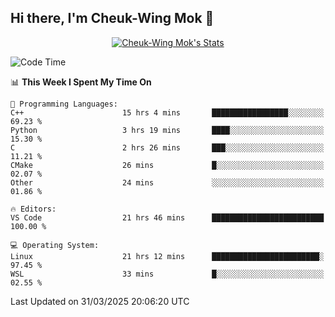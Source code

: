 ## Hi there, I'm Cheuk-Wing Mok 👋

<!--
**mozro0327/mozro0327** is a ✨ _special_ ✨ repository because its `README.md` (this file) appears on your GitHub profile.

Here are some ideas to get you started:

- 🔭 I’m currently working on ...
- 🌱 I’m currently learning ...
- 👯 I’m looking to collaborate on ...
- 🤔 I’m looking for help with ...
- 💬 Ask me about ...
- 📫 How to reach me: ...
- 😄 Pronouns: ...
- ⚡ Fun fact: ...
-->

<p align="center">
  <a href="https://github.com/mozro0327" class="rich-diff-level-one">
    <img src="https://github-readme-stats.vercel.app/api?username=mozro0327&title_color=333&text_color=777" alt="Cheuk-Wing Mok's Stats" >
    <!-- &hide=issues
    <img src="https://github-readme-stats.vercel.app/api?username=mozro0327&hide=issues&title_color=333&text_color=777" alt="Cheuk-Wing Mok's Stats" >
    -->
  </a>
</p>

<!--START_SECTION:waka-->
![Code Time](http://img.shields.io/badge/Code%20Time-3%2C342%20hrs%2025%20mins-blue)

📊 **This Week I Spent My Time On** 

```text
💬 Programming Languages: 
C++                      15 hrs 4 mins       █████████████████░░░░░░░░   69.23 % 
Python                   3 hrs 19 mins       ████░░░░░░░░░░░░░░░░░░░░░   15.30 % 
C                        2 hrs 26 mins       ███░░░░░░░░░░░░░░░░░░░░░░   11.21 % 
CMake                    26 mins             █░░░░░░░░░░░░░░░░░░░░░░░░   02.07 % 
Other                    24 mins             ░░░░░░░░░░░░░░░░░░░░░░░░░   01.86 % 

🔥 Editors: 
VS Code                  21 hrs 46 mins      █████████████████████████   100.00 % 

💻 Operating System: 
Linux                    21 hrs 12 mins      ████████████████████████░   97.45 % 
WSL                      33 mins             █░░░░░░░░░░░░░░░░░░░░░░░░   02.55 % 
```


 Last Updated on 31/03/2025 20:06:20 UTC
<!--END_SECTION:waka-->
